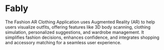 # Fably
The Fashion AR Clothing Application uses Augmented Reality (AR) to help users visualize outfits, offering features like 3D body scanning, clothing simulation, personalized suggestions, and wardrobe management. It simplifies fashion decisions, enhances confidence, and integrates shopping and accessory matching for a seamless user experience.
